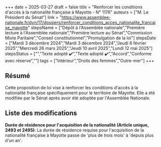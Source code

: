 +++
date = 2025-03-27
draft = false
title = "Renforcer les conditions d'accès à la nationalité française à Mayotte - N° 1176"
auteurs = ["M. Le Président du Sénat"]
link = "https://www.assemblee-nationale.fr/dyn/17/dossiers/renforcer_conditions_acces_nationalite_francaise_mayotte"
stepsName = ["Dépôt à l'Assemblée nationale","Première lecture à l'Assemblée nationale","Première lecture au Sénat","Commission Mixte Paritaire","Conseil constitutionnel","Promulgation de la loi"]
stepsDate = ["Mardi 3 décembre 2024","Mardi 3 décembre 2024","Jeudi 6 février 2025","Mercredi 26 mars 2025","Jeudi 10 avril 2025","Lundi 12 mai 2025"]
stepsStatus = ["","Texte adopté ✔️","Texte adopté ✔️","Accord","Conforme avec réserve",""]
tags = ["Intérieur","Droits des femmes","Outre-mer"]
+++

## Résumé

Cette proposition de loi vise à renforcer les conditions d'accès à la nationalité française spécifiquement pour le territoire de Mayotte. Elle a été modifiée par le Sénat après avoir été adoptée par l'Assemblée Nationale.

## Liste des modifications

**Durée de résidence pour l'acquisition de la nationalité (Article unique, 2493 et 2495)**: La durée de résidence requise pour l'acquisition de la nationalité française à Mayotte passe de 'plus de trois mois' à 'depuis plus d'un an'.
